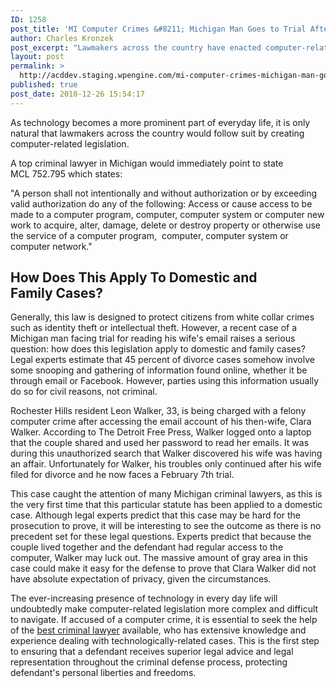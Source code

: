 ```yaml
---
ID: 1258
post_title: 'MI Computer Crimes &#8211; Michigan Man Goes to Trial After Reading Wife&#8217;s Email'
author: Charles Kronzek
post_excerpt: "Lawmakers across the country have enacted computer-related legislation in efforts to keep up with rapid advances in technology. However, a recent case involving a Michigan man facing trial for reading his wife's emails asks a new question: how does computer-related privacy laws apply to domestic cases?"
layout: post
permalink: >
  http://acddev.staging.wpengine.com/mi-computer-crimes-michigan-man-goes-to-trial-after-reading-wifes-email.html
published: true
post_date: 2010-12-26 15:54:17
---
```

As technology becomes a more prominent part of everyday life, it is only natural that lawmakers across the country would follow suit by creating computer-related legislation.

A top criminal lawyer in Michigan would immediately point to state MCL 752.795 which states:

"A person shall not intentionally and without authorization or by exceeding valid authorization do any of the following: Access or cause access to be made to a computer program, computer, computer system or computer new work to acquire, alter, damage, delete or destroy property or otherwise use the service of a computer program,  computer, computer system or computer network."
<h2>How Does This Apply To Domestic and Family Cases?</h2>
Generally, this law is designed to protect citizens from white collar crimes such as identity theft or intellectual theft. However, a recent case of a Michigan man facing trial for reading his wife's email raises a serious question: how does this legislation apply to domestic and family cases? Legal experts estimate that 45 percent of divorce cases somehow involve some snooping and gathering of information found online, whether it be through email or Facebook. However, parties using this information usually do so for civil reasons, not criminal.

Rochester Hills resident Leon Walker, 33, is being charged with a felony computer crime after accessing the email account of his then-wife, Clara Walker. According to The Detroit Free Press, Walker logged onto a laptop that the couple shared and used her password to read her emails. It was during this unauthorized search that Walker discovered his wife was having an affair. Unfortunately for Walker, his troubles only continued after his wife filed for divorce and he now faces a February 7th trial.

This case caught the attention of many Michigan criminal lawyers, as this is the very first time that this particular statute has been applied to a domestic case. Although legal experts predict that this case may be hard for the prosecution to prove, it will be interesting to see the outcome as there is no precedent set for these legal questions. Experts predict that because the couple lived together and the defendant had regular access to the computer, Walker may luck out. The massive amount of gray area in this case could make it easy for the defense to prove that Clara Walker did not have absolute expectation of privacy, given the circumstances.

The ever-increasing presence of technology in every day life will undoubtedly make computer-related legislation more complex and difficult to navigate. If accused of a computer crime, it is essential to seek the help of the <a href="http://acddev.staging.wpengine.com/trial-attorneys.html" target="_blank">best criminal lawyer</a> available, who has extensive knowledge and experience dealing with technologically-related cases. This is the first step to ensuring that a defendant receives superior legal advice and legal representation throughout the criminal defense process, protecting defendant's personal liberties and freedoms.